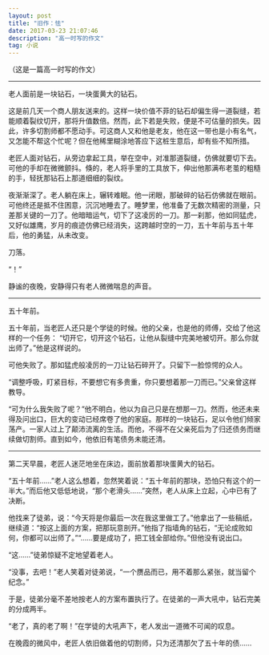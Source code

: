 ```yaml
---
layout: post
title: "旧作：怯"
date: 2017-03-23 21:07:46
description: "高一时写的作文"
tag: 小说
---
```


（这是一篇高一时写的作文）

---

老人面前是一块钻石，一块蛋黄大的钻石。

这是前几天一个商人朋友送来的。这样一块价值不菲的钻石却偏生得一道裂缝，若能顺着裂纹切开，那将升值数倍。然而，此下若是失败，便是不可估量的损失。因此，许多切割师都不愿动手。可这商人又和他是老友，他在这一带也是小有名气，又怎能不帮这个忙呢？但在他稀里糊涂地答应下这桩生意后，却有些不知所措。

老匠人面对钻石，从旁边拿起工具，举在空中，对准那道裂缝，仿佛就要切下去。可他的手却在微微颤抖。倏的，老人将手里的工具放下，伸出他那满布老茧的粗糙的手，轻抚那钻石上那道细细的裂纹。

夜渐渐深了。老人躺在床上，辗转难眠。他一闭眼，那破碎的钻石仿佛就在眼前。可他终还是抵不住困意，沉沉地睡去了。睡梦里，他准备了无数次精密的测量，只差那关键的一刀了。他暗暗运气，切下了这凌厉的一刀。那一刹那，他如同猛虎，又好似雄鹰，岁月的痕迹仿佛已经消失，这跨越时空的一刀，五十年前与五十年后，他的勇猛，从未改变。

刀落。

“！”

静谧的夜晚，安静得只有老人微微喘息的声音。

---

五十年前。

五十年前，当老匠人还只是个学徒的时候。他的父亲，也是他的师傅，交给了他这样的一个任务：
“切开它，切开这个钻石，让他从裂缝中完美地被切开。那么你就出师了。”他是这样说的。

可他失败了。那如猛虎般凌厉的一刀让钻石碎开了。只留下一脸惊愕的众人。

“调整呼吸，盯紧目标，不要想它有多贵重，你只要想着那一刀而已。”父亲曾这样教导。

“可为什么我失败了呢？”他不明白，他以为自己只是在想那一刀。然而，他还未来得及问出口，巨大的变动已经席卷了他的家庭。那样的一块钻石，足以令他们倾家荡产。一家人过上了颠沛流离的生活。而他，不得不在父亲死后为了归还债务而继续做切割师。直到如今，他依旧有笔债务未能还清。

---

第二天早晨，老匠人迷茫地坐在床边，面前放着那块蛋黄大的钻石。

“五十年前……”老人这么想着，忽然笑着说：“五十年前的那块，恐怕只有这个的一半大。”而后他又低低地说，“那个老滑头……”突然，老人从床上立起，心中已有了决断。

他找来了徒弟，说：“今天将是你最后一次在我这里做工了。”他拿出了一些稿纸，继续道：“按这上面的方案，把那玩意剖开。”他指了指墙角的钻石，“无论成败如何，你都可以出师了。”“……要是成功了，把工钱全部给你。”但他没有说出口。

“这……”徒弟惊疑不定地望着老人。

“没事，去吧！”老人笑着对徒弟说，“一个赝品而已，用不着那么紧张，就当留个纪念。”

于是，徒弟分毫不差地按老人的方案布置执行了。在徒弟的一声大吼中，钻石完美的分成两半。

“老了，真的老了啊！”在学徒的大吼声下，老人发出一道微不可闻的叹息。

在晚霞的微风中，老匠人依旧做着他的切割师，只为还清那欠了五十年的债……
